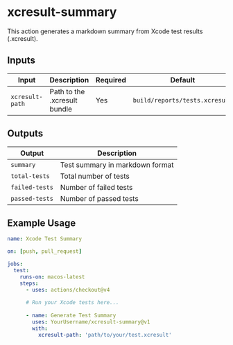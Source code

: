# xcresult-summary

This action generates a markdown summary from Xcode test results (.xcresult).

## Inputs

| Input | Description | Required | Default |
|-------|-------------|----------|---------|
| `xcresult-path` | Path to the .xcresult bundle | Yes | `build/reports/tests.xcresult` |

## Outputs

| Output | Description |
|--------|-------------|
| `summary` | Test summary in markdown format |
| `total-tests` | Total number of tests |
| `failed-tests` | Number of failed tests |
| `passed-tests` | Number of passed tests |

## Example Usage

```yaml
name: Xcode Test Summary

on: [push, pull_request]

jobs:
  test:
    runs-on: macos-latest
    steps:
      - uses: actions/checkout@v4
      
      # Run your Xcode tests here...
      
      - name: Generate Test Summary
        uses: YourUsername/xcresult-summary@v1
        with:
          xcresult-path: 'path/to/your/test.xcresult'
